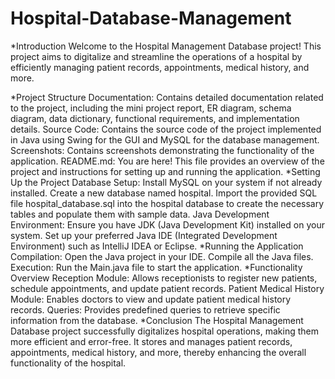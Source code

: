 # Hospital-Database-Management

*Introduction
Welcome to the Hospital Management Database project! This project aims to digitalize and streamline the operations of a hospital by efficiently managing patient records, appointments, medical history, and more.

*Project Structure
Documentation: Contains detailed documentation related to the project, including the mini project report, ER diagram, schema diagram, data dictionary, functional requirements, and implementation details.
Source Code: Contains the source code of the project implemented in Java using Swing for the GUI and MySQL for the database management.
Screenshots: Contains screenshots demonstrating the functionality of the application.
README.md: You are here! This file provides an overview of the project and instructions for setting up and running the application.
*Setting Up the Project
Database Setup:
Install MySQL on your system if not already installed.
Create a new database named hospital.
Import the provided SQL file hospital_database.sql into the hospital database to create the necessary tables and populate them with sample data.
Java Development Environment:
Ensure you have JDK (Java Development Kit) installed on your system.
Set up your preferred Java IDE (Integrated Development Environment) such as IntelliJ IDEA or Eclipse.
*Running the Application
Compilation:
Open the Java project in your IDE.
Compile all the Java files.
Execution:
Run the Main.java file to start the application.
*Functionality Overview
Reception Module: Allows receptionists to register new patients, schedule appointments, and update patient records.
Patient Medical History Module: Enables doctors to view and update patient medical history records.
Queries: Provides predefined queries to retrieve specific information from the database.
*Conclusion
The Hospital Management Database project successfully digitalizes hospital operations, making them more efficient and error-free. It stores and manages patient records, appointments, medical history, and more, thereby enhancing the overall functionality of the hospital.
